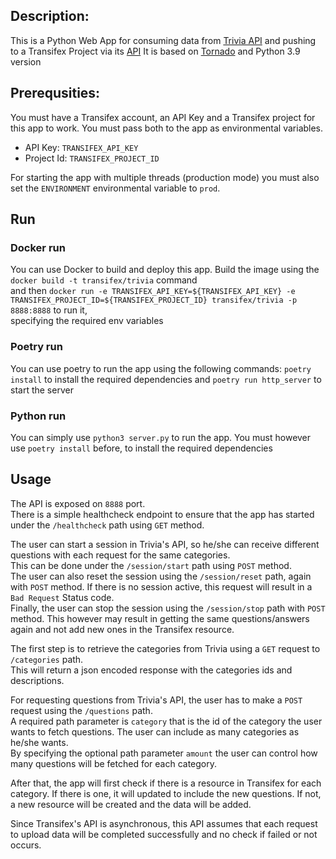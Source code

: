 ## Description: 

This is a Python Web App for consuming data from [Trivia API](https://opentdb.com/api_config.php) and pushing to a Transifex Project via its [API](https://transifex.github.io/openapi/index.html)
It is based on [Tornado](https://www.tornadoweb.org/en/stable/) and Python 3.9 version

## Prerequsities:

You must have a Transifex account, an API Key and a Transifex project for this app to work.
You must pass both to the app as environmental variables.
 - API Key: `TRANSIFEX_API_KEY`
 - Project Id: `TRANSIFEX_PROJECT_ID`

For starting the app with multiple threads (production mode) you must also set the `ENVIRONMENT` environmental variable to `prod`.

## Run

### Docker run
 You can use Docker to build and deploy this app.
 Build the image using the ``docker build -t transifex/trivia`` command<br>
 and then `docker run -e TRANSIFEX_API_KEY=${TRANSIFEX_API_KEY} -e TRANSIFEX_PROJECT_ID=${TRANSIFEX_PROJECT_ID} transifex/trivia -p 8888:8888` to run it,<br>specifying the required env variables

### Poetry run
 You can use poetry to run the app using the following commands: `poetry install` to install the required dependencies and `poetry run http_server` to start the server

### Python run
 You can simply use `python3 server.py` to run the app. You must however use `poetry install` before, to install the required dependencies

## Usage

The API is exposed on `8888` port.<br>
There is a simple healthcheck endpoint to ensure that the app has started under the `/healthcheck` path using `GET` method.

The user can start a session in Trivia's API, so he/she can receive different questions with each request for the same categories.<br>
This can be done under the `/session/start` path using `POST` method.<br>
The user can also reset the session using the `/session/reset` path, again with `POST` method. If there is no session active, this request will result in a `Bad Request` Status code.<br>
Finally, the user can stop the session using the `/session/stop` path with `POST` method. This however may result in getting the same questions/answers again and not add new ones in the Transifex resource.

The first step is to retrieve the categories from Trivia using a `GET` request to `/categories` path.<br>
This will return a json encoded response with the categories ids and descriptions.

For requesting questions from Trivia's API, the user has to make a `POST` request using the `/questions` path.<br>
A required path parameter is `category` that is the id of the category the user wants to fetch questions. The user can include as many categories as he/she wants.<br>
By specifying the optional path parameter `amount` the user can control how many questions will be fetched for each category.

After that, the app will first check if there is a resource in Transifex for each category. If there is one, it will updated to include the new questions. If not, a new resource will be created and the data will be added.

Since Transifex's API is asynchronous, this API assumes that each request to upload data will be completed successfully and no check if failed or not occurs.